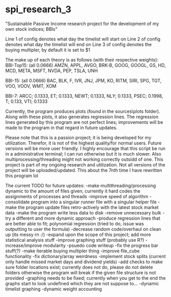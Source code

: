 # spi_research_3
"Sustainable Passive Income research project for the development of my own stock indices; BBIs"

Line 1 of config denotes what day the timelist will start on
Line 2 of config denotes what day the timelist will end on
Line 3 of config denotes the buying multipler, by default it is set to $1

The make up of each theory is as follows (with their respective weights):
BBI-Top15: (all 0.0666)
AMZN, APPL, AVGO, BRK-B, GOOG, GOOGL, GS, HD, MCD, META, MSFT, NVDA, PEP, TSLA, UNH

BBI-15: (all 0.0666)
BAC, BLK, F, IVR, JNJ, JPM, KO, RITM, SIRI, SPG, TGT, VOO, VOOV, WMT, XOM

BBI-7:
ARCC; 0.1333, ET; 0.1333, NEWT; 0.1333, NLY; 0.1333, PSEC; 0.1998, T; 0.133, VTI; 0.1333

Currently, the program produces plots (found in the sources\plots folder). Along with these plots, it also generates regression lines.
The regression lines generated by this program are not perfect lines; improvements will be made to the program in that regard in future updates.

Please note that this is a passion project; it is being developed for my utilization. Therefor, it is not of the highest quality/for normal users. Future versions will be more user friendly.
I highly encourage that this script be run in a administrative terminal; I can run otherwise but it is much slower. Also multiprocessing/threading might not working correctly outsidd of one.
This project is part of my ongoing research and utilization. Not all versions of the project will be uploaded/updated. This about the 7nth time I have rewritten this program lol

The current TODO for future updates:
-make multithreading/processing dynamic to the amount of files given; currently it hard codes the assignments of processes and threads
-improve speed of algorithm
-consolidate program into a singular runner file with a singular helper file
-make the program update files retro-actively with the latest stock market data
-make the program write less data to disk
-remove unnecessary bulk
-try a different and more dynamic approach
-produce regression lines that are better able to fit; polynomial regression (tried to do, issue was outputting to user the formula)
-decrease random code/overhaul on clean up (its messy rn :/)
-expand upon the scope of this project; add more statistical analysis stuff
-improve graphing stuff (probably use R?)
-increase/improve modularity
-psuedo code writeup
-fix the progress bar stuff(?)
-make iterable buying multipler thing
-improve file_cube functionality
-fix dictionary/array weirdness
-implement stock splits (current only handle missed market days and dividend yields)
-add checks to make sure folder locations exist; currently does not do, please do not delete folders otherwise the program will break if the given file structure is not provided
-graphing needs to be fixed; currently when you get to the end the graphs start to look undefined which they are not suppose to...
-dynamic timelist graphing
-dynamic weight accounting
